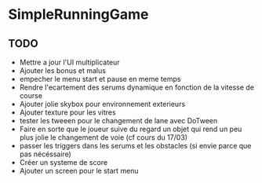 # SimpleRunningGame

## TODO
* Mettre a jour l'UI multiplicateur
* Ajouter les bonus et malus
* empecher le menu start et pause en meme temps
* Rendre l'ecartement des serums dynamique en fonction de la vitesse de course
* Ajouter jolie skybox pour environnement exterieurs
* Ajouter texture pour les vitres
* tester les tweeen pour le changement de lane avec DoTween
* Faire en sorte que le joueur suive du regard un objet qui rend un peu plus jolie le changement de voie (cf cours du 17/03)
* passer les triggers dans les serums et les obstacles (si envie parce que pas nécéssaire)
* Créer un systeme de score
* Ajouter un screen pour le start menu